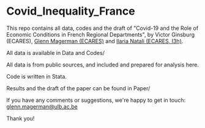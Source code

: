 # Covid_Inequality_France

This repo contains all data, codes and the draft of "Covid-19 and the Role of Economic Conditions in French Regional Departments", by Victor Ginsburg (ECARES), [Glenn Magerman (ECARES)](https://github.com/glennmagerman) and [Ilaria Natali (ECARES, I3h)](https://github.com/Ilaria0205).

All data is available in Data and Codes/

All data is from public sources, and included and prepared for analysis here.

Code is written in Stata.

Results and the draft of the paper can be found in Paper/

If you have any comments or suggestions, we're happy to get in touch: glenn.magerman@ulb.ac.be

Thank you!
